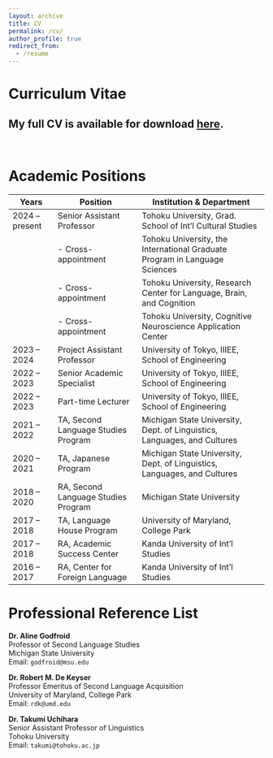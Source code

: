 ```yaml
---
layout: archive
title: CV
permalink: /cv/
author_profile: true
redirect_from:
  - /resume
---
```


# Curriculum Vitae

## My full CV is available for download [**here**](https://raw.githubusercontent.com/maieryo/research/CV/RyoMaieCV.pdf).
<br>

# Academic Positions

| Years         | Position                                | Institution & Department                                           |
|---------------|------------------------------------------|--------------------------------------------------------------------|
| 2024 – present| Senior Assistant Professor               | Tohoku University, Grad. School of Int’l Cultural Studies          |
|               | - Cross-appointment                      | Tohoku University, the International Graduate Program in Language Sciences|
|               | - Cross-appointment                      | Tohoku University, Research Center for Language, Brain, and Cognition|
|               | - Cross-appointment                      | Tohoku University, Cognitive Neuroscience Application Center|
| 2023 – 2024   | Project Assistant Professor              | University of Tokyo, IIIEE, School of Engineering                  |
| 2022 – 2023   | Senior Academic Specialist               | University of Tokyo, IIIEE, School of Engineering                  |
| 2022 – 2023   | Part-time Lecturer                       | University of Tokyo, IIIEE, School of Engineering                  |
| 2021 – 2022   | TA, Second Language Studies Program      | Michigan State University, Dept. of Linguistics, Languages, and Cultures |
| 2020 – 2021   | TA, Japanese Program                     | Michigan State University, Dept. of Linguistics, Languages, and Cultures |
| 2018 – 2020   | RA, Second Language Studies Program      | Michigan State University                                          |
| 2017 – 2018   | TA, Language House Program               | University of Maryland, College Park                              |
| 2017 – 2018   | RA, Academic Success Center              | Kanda University of Int’l Studies                                  |
| 2016 – 2017   | RA, Center for Foreign Language          | Kanda University of Int’l Studies                                  |

# Professional Reference List
**Dr. Aline Godfroid**<br>
Professor of Second Language Studies<br>
Michigan State University<br>
Email: `godfroid@msu.edu`<br>

**Dr. Robert M. De Keyser**<br>
Professor Emeritus of Second Language Acquisition<br>
University of Maryland, College Park<br>
Email: `rdk@umd.edu`<br>

**Dr. Takumi Uchihara**<br>
Senior Assistant Professor of Linguistics<br>
Tohoku University<br>
Email: `takumi@tohoku.ac.jp`<br>
